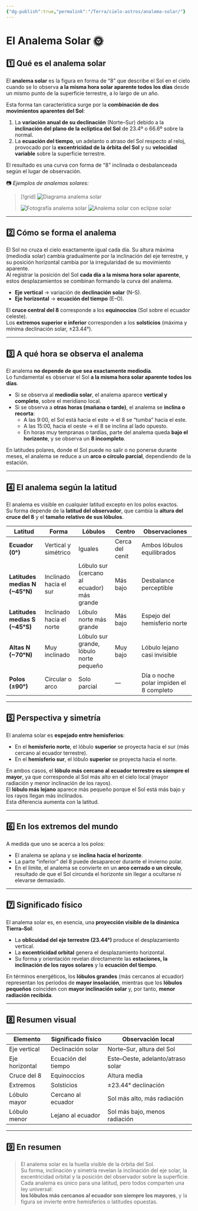 ```yaml
---
{"dg-publish":true,"permalink":"/Terra/cielo-astros/analema-solar/"}
---
```



# El Analema Solar 🌞


## 1️⃣ Qué es el analema solar

El **analema solar** es la figura en forma de “8” que describe el Sol en el cielo cuando se lo observa **a la misma hora solar aparente todos los días** desde un mismo punto de la superficie terrestre, a lo largo de un año.

Esta forma tan característica surge por la **combinación de dos movimientos aparentes del Sol**:
1. La **variación anual de su declinación** (Norte–Sur) debido a la **inclinación del plano de la eclíptica del Sol** de 23.4º o 66.6º sobre la normal.
2. La **ecuación del tiempo**, un adelanto o atraso del Sol respecto al reloj, provocado por la **excentricidad de la órbita del Sol** y su **velocidad variable** sobre la superficie terrestre.

El resultado es una curva con forma de “8” inclinada o desbalanceada según el lugar de observación.

📷 _Ejemplos de analemas solares:_  

> [!grid]
> ![Diagrama analema solar](https://i.imgur.com/eKunFdt.png)
> 
> ![Fotografía analema solar](https://i.imgur.com/xYphGUP.jpeg)
> ![Analema solar con eclipse solar](https://i.imgur.com/xOB71wH.png)


---

## 2️⃣ Cómo se forma el analema

El Sol no cruza el cielo exactamente igual cada día. Su altura máxima (mediodía solar) cambia gradualmente por la inclinación del eje terrestre, y su posición horizontal cambia por la irregularidad de su movimiento aparente.  
Al registrar la posición del Sol **cada día a la misma hora solar aparente**, estos desplazamientos se combinan formando la curva del analema.

- **Eje vertical** → variación de **declinación solar** (N–S).
- **Eje horizontal** → **ecuación del tiempo** (E–O).

El **cruce central del 8** corresponde a los **equinoccios** (Sol sobre el ecuador celeste).  
Los **extremos superior e inferior** corresponden a los **solsticios** (máxima y mínima declinación solar, ±23.44°).

---

## 3️⃣ A qué hora se observa el analema

El analema **no depende de que sea exactamente mediodía**.  
Lo fundamental es observar el Sol **a la misma hora solar aparente todos los días**.

- Si se observa al **mediodía solar**, el analema aparece **vertical y completo**, sobre el meridiano local.
- Si se observa a **otras horas (mañana o tarde)**, el analema se **inclina o recorta**:
    - A las 9:00, el Sol está hacia el este → el 8 se “tumba” hacia el este.
    - A las 15:00, hacia el oeste → el 8 se inclina al lado opuesto.
    - En horas muy tempranas o tardías, parte del analema queda **bajo el horizonte**, y se observa un **8 incompleto**.

En latitudes polares, donde el Sol puede no salir o no ponerse durante meses, el analema se reduce a un **arco o círculo parcial**, dependiendo de la estación.

---

## 4️⃣ El analema según la latitud

El analema es visible en cualquier latitud excepto en los polos exactos.  
Su forma depende de la **latitud del observador**, que cambia la **altura del cruce del 8** y el **tamaño relativo de sus lóbulos**.

|Latitud|Forma|Lóbulos|Centro|Observaciones|
|---|---|---|---|---|
|**Ecuador (0°)**|Vertical y simétrico|Iguales|Cerca del cenit|Ambos lóbulos equilibrados|
|**Latitudes medias N (~45°N)**|Inclinado hacia el sur|Lóbulo sur (cercano al ecuador) más grande|Más bajo|Desbalance perceptible|
|**Latitudes medias S (~45°S)**|Inclinado hacia el norte|Lóbulo norte más grande|Más bajo|Espejo del hemisferio norte|
|**Altas N (~70°N)**|Muy inclinado|Lóbulo sur grande, lóbulo norte pequeño|Muy bajo|Lóbulo lejano casi invisible|
|**Polos (±90°)**|Circular o arco|Solo parcial|—|Día o noche polar impiden el 8 completo|

---

## 5️⃣ Perspectiva y simetría

El analema solar es **espejado entre hemisferios**:

- En el **hemisferio norte**, el lóbulo **superior** se proyecta hacia el sur (más cercano al ecuador terrestre).
- En el **hemisferio sur**, el lóbulo **superior** se proyecta hacia el norte.

En ambos casos, el **lóbulo más cercano al ecuador terrestre es siempre el mayor**, ya que corresponde al Sol más alto en el cielo local (mayor radiación y menor inclinación de los rayos).  
El **lóbulo más lejano** aparece más pequeño porque el Sol está más bajo y los rayos llegan más inclinados.  
Esta diferencia aumenta con la latitud.

---

## 6️⃣ En los extremos del mundo

A medida que uno se acerca a los polos:

- El analema se aplana y se **inclina hacia el horizonte**.
- La parte “inferior” del 8 puede desaparecer durante el invierno polar.
- En el límite, el analema se convierte en un **arco cerrado o un círculo**, resultado de que el Sol circunda el horizonte sin llegar a ocultarse ni elevarse demasiado.

---

## 7️⃣ Significado físico

El analema solar es, en esencia, una **proyección visible de la dinámica Tierra–Sol**:

- La **oblicuidad del eje terrestre (23.44°)** produce el desplazamiento vertical.
- La **excentricidad orbital** genera el desplazamiento horizontal.
- Su forma y orientación revelan directamente las **estaciones, la inclinación de los rayos solares** y la **ecuación del tiempo**.

En términos energéticos, los **lóbulos grandes** (más cercanos al ecuador) representan los períodos de **mayor insolación**, mientras que los **lóbulos pequeños** coinciden con **mayor inclinación solar** y, por tanto, **menor radiación recibida**.

---

## 8️⃣ Resumen visual

| Elemento       | Significado físico  | Observación local                 |
| -------------- | ------------------- | --------------------------------- |
| Eje vertical   | Declinación solar   | Norte–Sur, altura del Sol         |
| Eje horizontal | Ecuación del tiempo | Este–Oeste, adelanto/atraso solar |
| Cruce del 8    | Equinoccios         | Altura media                      |
| Extremos       | Solsticios          | ±23.44° declinación               |
| Lóbulo mayor   | Cercano al ecuador  | Sol más alto, más radiación       |
| Lóbulo menor   | Lejano al ecuador   | Sol más bajo, menos radiación     |

---

## 9️⃣ En resumen

> El analema solar es la huella visible de la órbita del Sol.  
> Su forma, inclinación y simetría revelan la inclinación del eje solar, la excentricidad orbital y la posición del observador sobre la superficie.  
> Cada analema es único para una latitud, pero todos comparten una ley universal:  
> **los lóbulos más cercanos al ecuador son siempre los mayores**, y la figura se invierte entre hemisferios o latitudes opuestas.

